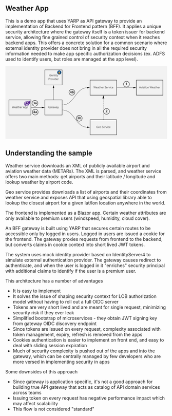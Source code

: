 ## Weather App

This is a demo app that uses YARP as API gateway to provide an implementation of Backend for Frontend pattern (BFF). It applies a unique security architecture where the gateway itself is a token issuer for backend service, allowing fine grained control of security context when it reaches backend apps. This offers a concrete solution for a common scenario where external identity provider does not bring in all the required security information needed to make app specific authorization decisions (ex. ADFS used to identify users, but roles are managed at the app level). 

![](docs/Architecture.PNG)

## Understanding the sample

Weather service downloads an XML of publicly available airport and aviation weather data (METARs). The XML is parsed, and weather service offers two main methods: get airports and their latitude / longitude and lookup weather by airport code.

Geo service provides downloads a list of airports and their coordinates from weather service and exposes API that using geospatial library able to lookup the closest airport for a given lat/lon location anywhere in the world. 

The frontend is implemented as a Blazor app. Certain weather attributes are only available to premium users (windspeed, humidity, cloud cover). 

An BFF gateway is built using YARP that secures certain routes to be accessible only by logged in users. Logged in users are issued a cookie for the frontend. The gateway proxies requests from frontend to the backend, but converts claims in cookie context into short lived JWT tokens.  

The system uses mock identity provider based on IdentityServer4 to simulate external authentication provider. The gateway causes redirect to authenticate, and when the user is logged in it "enriches" security principal with additional claims to identify if the user is a premium user. 

This architecture has a number of advantages

- It is easy to implement
- It solves the issue of shaping security context for LOB authorization model without having to roll out a full OIDC server
- Tokens are very short lived and are meant for single request, minimizing security risk if they ever leak
- Simplified bootstrap of microservices - they obtain JWT signing key from gateway OIDC discovery endpoint
- Since tokens are issued on every request, complexity associated with token management, expiry, refresh is removed from the apps
- Cookies authentication is easier to implement on front end, and easy to deal with sliding session expiration
- Much of security complexity is pushed out of the apps and into the gateway, which can be centrally managed by few developers who are more versed in implementing security in apps

Some downsides of this approach

- Since gateway is application specific, it's not a good approach for building true API gateway that acts as catalog of API domain services across teams
- Issuing token on every request has negative performance impact which may affect scalability
- This flow is not considered "standard"